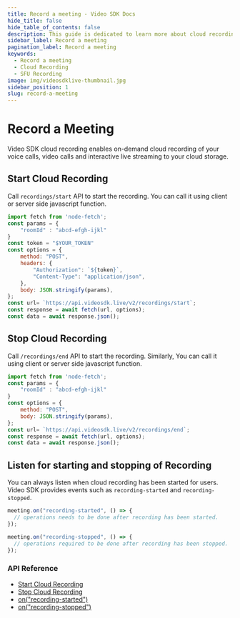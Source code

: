```yaml
---
title: Record a meeting - Video SDK Docs
hide_title: false
hide_table_of_contents: false
description: This guide is dedicated to learn more about cloud recording of meetings. It includes topics such as customisation, recording, upload it to s3 etc. 
sidebar_label: Record a meeting
pagination_label: Record a meeting
keywords:
  - Record a meeting
  - Cloud Recording
  - SFU Recording
image: img/videosdklive-thumbnail.jpg
sidebar_position: 1
slug: record-a-meeting
---
```


# Record a Meeting
Video SDK cloud recording enables on-demand cloud recording of your voice calls, video calls and interactive live streaming to your cloud storage.  

## Start Cloud Recording
Call `recordings/start` API to start the recording. You can call it using client or server side javascript function.

```js
import fetch from 'node-fetch';
const params = {
	"roomId" : "abcd-efgh-ijkl"
}
const token = "$YOUR_TOKEN"
const options = {
	method: "POST",
	headers: {
		"Authorization": `${token}`,
		"Content-Type": "application/json",
	},
	body: JSON.stringify(params),
};
const url= `https://api.videosdk.live/v2/recordings/start`;
const response = await fetch(url, options);
const data = await response.json();
```

## Stop Cloud Recording
Call `/recordings/end` API to start the recording. Similarly, You can call it using client or server side javascript function.

```js
import fetch from 'node-fetch';
const params = {
	"roomId" : "abcd-efgh-ijkl"
}
const options = {
	method: "POST",
	body: JSON.stringify(params),
};
const url= `https://api.videosdk.live/v2/recordings/end`;
const response = await fetch(url, options);
const data = await response.json();
```

## Listen for starting and stopping of Recording
You can always listen when cloud recording has been started for users. Video SDK provides events such as `recording-started` and `recording-stopped`. 

```js
meeting.on("recording-started", () => {
  // operations needs to be done after recording has been started. 
});

meeting.on("recording-stopped", () => {
  // operations required to be done after recording has been stopped. 
});
```
### API Reference
- [Start Cloud Recording](/api-reference/realtime-communication/start-recording)
- [Stop Cloud Recording](/api-reference/realtime-communication/stop-recording)
- [on("recording-started")](/javascript/api/sdk-reference/meeting-class/events#recording-started)
- [on("recording-stopped")](/javascript/api/sdk-reference/meeting-class/events#recording-stopped)